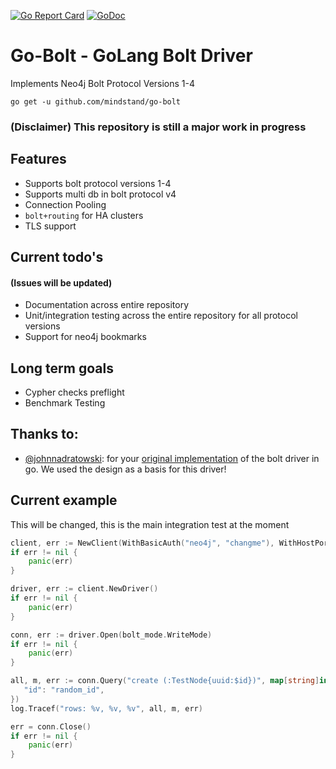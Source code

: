[![Go Report Card](https://goreportcard.com/badge/github.com/mindstand/go-bolt)](https://goreportcard.com/report/github.com/mindstand/go-bolt)
[![GoDoc](https://godoc.org/github.com/mindstand/go-bolt?status.svg)](https://godoc.org/github.com/mindstand/go-bolt)
# Go-Bolt - GoLang Bolt Driver

Implements Neo4j Bolt Protocol Versions 1-4

```
go get -u github.com/mindstand/go-bolt
```

### (Disclaimer) This repository is still a major work in progress

## Features
- Supports bolt protocol versions 1-4
- Supports multi db in bolt protocol v4
- Connection Pooling
- `bolt+routing` for HA clusters
- TLS support

## Current todo's
#### (Issues will be updated)
- Documentation across entire repository
- Unit/integration testing across the entire repository for all protocol versions
- Support for neo4j bookmarks

## Long term goals
- Cypher checks preflight
- Benchmark Testing

## Thanks to:
- [@johnnadratowski](https://github.com/johnnadratowski): for your [original implementation](https://github.com/johnnadratowski/golang-neo4j-bolt-driver) of the bolt driver in go. We used the design as a basis for this driver!

## Current example
This will be changed, this is the main integration test at the moment

```go
client, err := NewClient(WithBasicAuth("neo4j", "changme"), WithHostPort("0.0.0.0", 7687))
if err != nil {
    panic(err)
}

driver, err := client.NewDriver()
if err != nil {
    panic(err)
}

conn, err := driver.Open(bolt_mode.WriteMode)
if err != nil {
    panic(err)
}

all, m, err := conn.Query("create (:TestNode{uuid:$id})", map[string]interface{}{
   "id": "random_id",
})
log.Tracef("rows: %v, %v, %v", all, m, err)

err = conn.Close()
if err != nil {
    panic(err)
}
```
